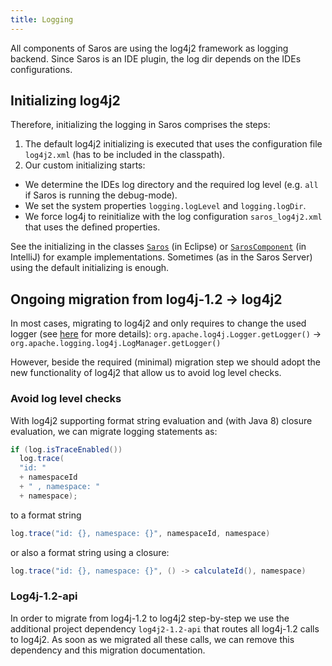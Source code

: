 ```yaml
---
title: Logging
---
```


All components of Saros are using the log4j2 framework as logging backend.
Since Saros is an IDE plugin, the log dir depends on the IDEs configurations.

## Initializing log4j2

Therefore, initializing the logging in Saros comprises the steps:
1. The default log4j2 initializing is executed that uses the configuration file `log4j2.xml` (has to be included in the classpath).
2. Our custom initializing starts:
  * We determine the IDEs log directory and the required log level (e.g. `all` if Saros is running the debug-mode).
  * We set the system properties `logging.logLevel` and `logging.logDir`.
  * We force log4j to reinitialize with the log configuration `saros_log4j2.xml` that uses the defined properties.

See the initializing in the classes [`Saros`](https://github.com/saros-project/saros/blob/master/eclipse/src/saros/Saros.java) (in Eclipse)
or [`SarosComponent`](https://github.com/saros-project/saros/blob/master/intellij/src/saros/intellij/SarosComponent.java) (in IntelliJ)
for example implementations. Sometimes (as in the Saros Server) using the default initializing is enough. 

## Ongoing migration from log4j-1.2 -> log4j2

In most cases, migrating to log4j2 and only requires to change the
used logger (see [here](https://logging.apache.org/log4j/2.x/manual/migration.html) for more details):
`org.apache.log4j.Logger.getLogger()` -> `org.apache.logging.log4j.LogManager.getLogger()`

However, beside the required (minimal) migration step we should adopt the new functionality
of log4j2 that allow us to avoid log level checks.

### Avoid log level checks 

With log4j2 supporting format string evaluation and (with Java 8) closure evaluation, we
can migrate logging statements as:
```java
if (log.isTraceEnabled())
  log.trace(
  "id: "
  + namespaceId
  + " , namespace: "
  + namespace);
```
to a format string
```java
log.trace("id: {}, namespace: {}", namespaceId, namespace)
```
or also a format string using a closure:
```java
log.trace("id: {}, namespace: {}", () -> calculateId(), namespace)
```

### Log4j-1.2-api

In order to migrate from log4j-1.2 to log4j2 step-by-step
we use the additional project dependency `log4j2-1.2-api` that
routes all log4j-1.2 calls to log4j2.
As soon as we migrated all these calls, we can remove this dependency and this migration
documentation. 